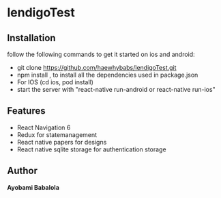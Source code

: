 # lendigoTest


## Installation
follow the following commands to get it started on ios and android:

* git clone https://github.com/haewhybabs/lendigoTest.git
* npm install , to install all the dependencies used in package.json
* For IOS (cd ios, pod install)
* start the server with "react-native run-android or react-native run-ios"

## Features

* React Navigation 6
* Redux for statemanagement
* React native papers for designs
* React native sqlite storage for authentication storage


## Author
**Ayobami Babalola**
